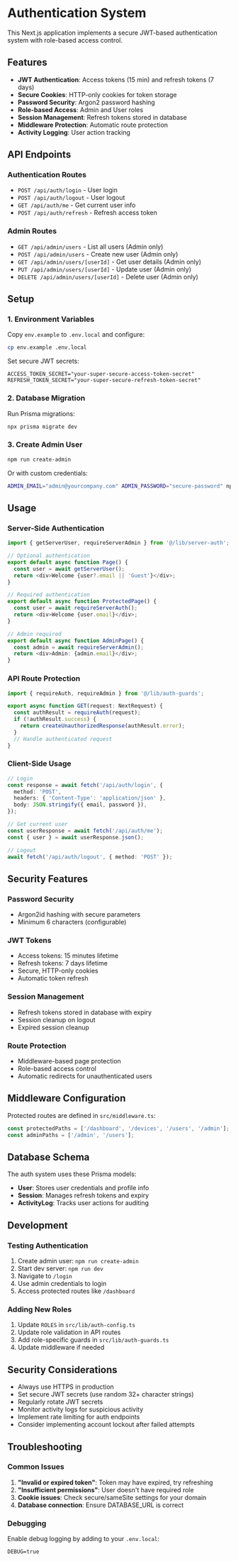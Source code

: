 # Authentication System

This Next.js application implements a secure JWT-based authentication system with role-based access control.

## Features

- **JWT Authentication**: Access tokens (15 min) and refresh tokens (7 days)
- **Secure Cookies**: HTTP-only cookies for token storage
- **Password Security**: Argon2 password hashing
- **Role-based Access**: Admin and User roles
- **Session Management**: Refresh tokens stored in database
- **Middleware Protection**: Automatic route protection
- **Activity Logging**: User action tracking

## API Endpoints

### Authentication Routes

- `POST /api/auth/login` - User login
- `POST /api/auth/logout` - User logout
- `GET /api/auth/me` - Get current user info
- `POST /api/auth/refresh` - Refresh access token

### Admin Routes

- `GET /api/admin/users` - List all users (Admin only)
- `POST /api/admin/users` - Create new user (Admin only)
- `GET /api/admin/users/[userId]` - Get user details (Admin only)
- `PUT /api/admin/users/[userId]` - Update user (Admin only)
- `DELETE /api/admin/users/[userId]` - Delete user (Admin only)

## Setup

### 1. Environment Variables

Copy `env.example` to `.env.local` and configure:

```bash
cp env.example .env.local
```

Set secure JWT secrets:

```env
ACCESS_TOKEN_SECRET="your-super-secure-access-token-secret"
REFRESH_TOKEN_SECRET="your-super-secure-refresh-token-secret"
```

### 2. Database Migration

Run Prisma migrations:

```bash
npx prisma migrate dev
```

### 3. Create Admin User

```bash
npm run create-admin
```

Or with custom credentials:

```bash
ADMIN_EMAIL="admin@yourcompany.com" ADMIN_PASSWORD="secure-password" npm run create-admin
```

## Usage

### Server-Side Authentication

```typescript
import { getServerUser, requireServerAdmin } from '@/lib/server-auth';

// Optional authentication
export default async function Page() {
  const user = await getServerUser();
  return <div>Welcome {user?.email || 'Guest'}</div>;
}

// Required authentication
export default async function ProtectedPage() {
  const user = await requireServerAuth();
  return <div>Welcome {user.email}</div>;
}

// Admin required
export default async function AdminPage() {
  const admin = await requireServerAdmin();
  return <div>Admin: {admin.email}</div>;
}
```

### API Route Protection

```typescript
import { requireAuth, requireAdmin } from '@/lib/auth-guards';

export async function GET(request: NextRequest) {
  const authResult = requireAuth(request);
  if (!authResult.success) {
    return createUnauthorizedResponse(authResult.error);
  }
  // Handle authenticated request
}
```

### Client-Side Usage

```typescript
// Login
const response = await fetch('/api/auth/login', {
  method: 'POST',
  headers: { 'Content-Type': 'application/json' },
  body: JSON.stringify({ email, password }),
});

// Get current user
const userResponse = await fetch('/api/auth/me');
const { user } = await userResponse.json();

// Logout
await fetch('/api/auth/logout', { method: 'POST' });
```

## Security Features

### Password Security
- Argon2id hashing with secure parameters
- Minimum 6 characters (configurable)

### JWT Tokens
- Access tokens: 15 minutes lifetime
- Refresh tokens: 7 days lifetime
- Secure, HTTP-only cookies
- Automatic token refresh

### Session Management
- Refresh tokens stored in database with expiry
- Session cleanup on logout
- Expired session cleanup

### Route Protection
- Middleware-based page protection
- Role-based access control
- Automatic redirects for unauthenticated users

## Middleware Configuration

Protected routes are defined in `src/middleware.ts`:

```typescript
const protectedPaths = ['/dashboard', '/devices', '/users', '/admin'];
const adminPaths = ['/admin', '/users'];
```

## Database Schema

The auth system uses these Prisma models:

- **User**: Stores user credentials and profile info
- **Session**: Manages refresh tokens and expiry
- **ActivityLog**: Tracks user actions for auditing

## Development

### Testing Authentication

1. Create admin user: `npm run create-admin`
2. Start dev server: `npm run dev`
3. Navigate to `/login`
4. Use admin credentials to login
5. Access protected routes like `/dashboard`

### Adding New Roles

1. Update `ROLES` in `src/lib/auth-config.ts`
2. Update role validation in API routes
3. Add role-specific guards in `src/lib/auth-guards.ts`
4. Update middleware if needed

## Security Considerations

- Always use HTTPS in production
- Set secure JWT secrets (use random 32+ character strings)
- Regularly rotate JWT secrets
- Monitor activity logs for suspicious activity
- Implement rate limiting for auth endpoints
- Consider implementing account lockout after failed attempts

## Troubleshooting

### Common Issues

1. **"Invalid or expired token"**: Token may have expired, try refreshing
2. **"Insufficient permissions"**: User doesn't have required role
3. **Cookie issues**: Check secure/sameSite settings for your domain
4. **Database connection**: Ensure DATABASE_URL is correct

### Debugging

Enable debug logging by adding to your `.env.local`:

```env
DEBUG=true
```
